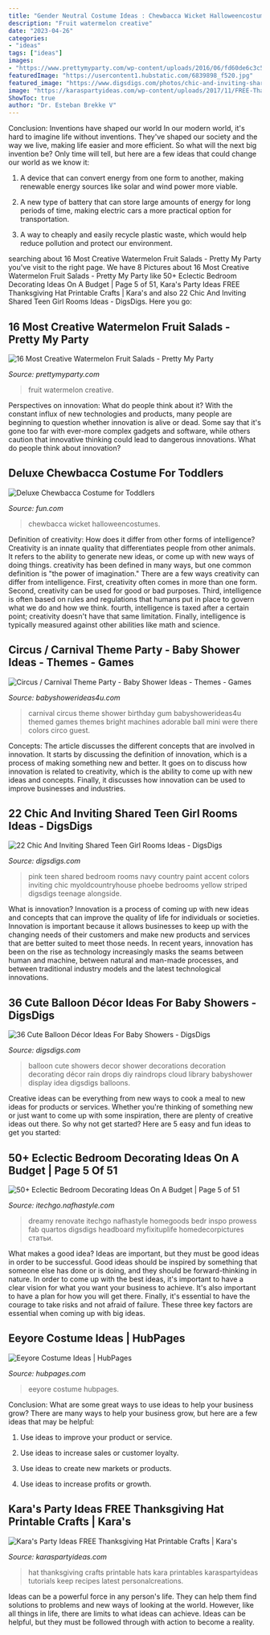 ```yaml
---
title: "Gender Neutral Costume Ideas : Chewbacca Wicket Halloweencostumes"
description: "Fruit watermelon creative"
date: "2023-04-26"
categories:
- "ideas"
tags: ["ideas"]
images:
- "https://www.prettymyparty.com/wp-content/uploads/2016/06/fd60de6c3c5bdd267a87f3fd987f88b7.jpg"
featuredImage: "https://usercontent1.hubstatic.com/6839898_f520.jpg"
featured_image: "https://www.digsdigs.com/photos/chic-and-inviting-shared-teen-girl-rooms-ideas-12.jpg"
image: "https://karaspartyideas.com/wp-content/uploads/2017/11/FREE-Thanksgiving-Hat-Printable-Crafts-via-Karas-Party-Ideas-KarasPartyIdeas.com6_.jpg"
ShowToc: true
author: "Dr. Esteban Brekke V"
---
```



Conclusion: Inventions have shaped our world
In our modern world, it's hard to imagine life without inventions. They've shaped our society and the way we live, making life easier and more efficient.
So what will the next big invention be? Only time will tell, but here are a few ideas that could change our world as we know it:

1. A device that can convert energy from one form to another, making renewable energy sources like solar and wind power more viable.

2. A new type of battery that can store large amounts of energy for long periods of time, making electric cars a more practical option for transportation.

3. A way to cheaply and easily recycle plastic waste, which would help reduce pollution and protect our environment.

	

		
searching about 16 Most Creative Watermelon Fruit Salads - Pretty My Party you've visit to the right page. We have 8 Pictures about 16 Most Creative Watermelon Fruit Salads - Pretty My Party like 50+ Eclectic Bedroom Decorating Ideas On A Budget | Page 5 of 51, Kara&#039;s Party Ideas FREE Thanksgiving Hat Printable Crafts | Kara&#039;s and also 22 Chic And Inviting Shared Teen Girl Rooms Ideas - DigsDigs. Here you go:
		
    
## 16 Most Creative Watermelon Fruit Salads - Pretty My Party

<img loading=lazy src="https://www.prettymyparty.com/wp-content/uploads/2016/06/fd60de6c3c5bdd267a87f3fd987f88b7.jpg" onerror="this.onerror=null;this.src='https://tse1.mm.bing.net/th?id=OIP.MmWDvytd43kcDXbc3jEvsAHaJ4&amp;pid=15.1';" alt="16 Most Creative Watermelon Fruit Salads - Pretty My Party">

_Source: prettymyparty.com_

>fruit watermelon creative. 

	

Perspectives on innovation: What do people think about it?
With the constant influx of new technologies and products, many people are beginning to question whether innovation is alive or dead. Some say that it's gone too far with ever-more complex gadgets and software, while others caution that innovative thinking could lead to dangerous innovations. What do people think about innovation?

    
## Deluxe Chewbacca Costume For Toddlers

<img loading=lazy src="https://images.fun.com/products/40131/2-1-76983/deluxe-chewbacca-toddler-costume.jpg" onerror="this.onerror=null;this.src='https://tse1.mm.bing.net/th?id=OIP.9UYuSDeKew6vZpdUxjMgZwHaKl&amp;pid=15.1';" alt="Deluxe Chewbacca Costume for Toddlers">

_Source: fun.com_

>chewbacca wicket halloweencostumes. 

	

Definition of creativity: How does it differ from other forms of intelligence?
Creativity is an innate quality that differentiates people from other animals. It refers to the ability to generate new ideas, or come up with new ways of doing things. creativity has been defined in many ways, but one common definition is "the power of imagination." There are a few ways creativity can differ from intelligence. First, creativity often comes in more than one form. Second, creativity can be used for good or bad purposes. Third, intelligence is often based on rules and regulations that humans put in place to govern what we do and how we think. fourth, intelligence is taxed after a certain point; creativity doesn't have that same limitation. Finally, intelligence is typically measured against other abilities like math and science.

    
## Circus / Carnival Theme Party - Baby Shower Ideas - Themes - Games

<img loading=lazy src="https://babyshowerideas4u.com/wp-content/uploads/2014/01/12095_118941944957115_571381239_n.jpg" onerror="this.onerror=null;this.src='https://tse4.mm.bing.net/th?id=OIP._STofm6x0BYkDEcT36vyPQHaLH&amp;pid=15.1';" alt="Circus / Carnival Theme Party - Baby Shower Ideas - Themes - Games">

_Source: babyshowerideas4u.com_

>carnival circus theme shower birthday gum babyshowerideas4u themed games themes bright machines adorable ball mini were there colors circo guest. 

	

Concepts:
The article discusses the different concepts that are involved in innovation. It starts by discussing the definition of innovation, which is a process of making something new and better. It goes on to discuss how innovation is related to creativity, which is the ability to come up with new ideas and concepts. Finally, it discusses how innovation can be used to improve businesses and industries.

    
## 22 Chic And Inviting Shared Teen Girl Rooms Ideas - DigsDigs

<img loading=lazy src="https://www.digsdigs.com/photos/chic-and-inviting-shared-teen-girl-rooms-ideas-12.jpg" onerror="this.onerror=null;this.src='https://tse1.mm.bing.net/th?id=OIP.6ZqPQ3-HYNMTxXR4Wa0kmwHaLH&amp;pid=15.1';" alt="22 Chic And Inviting Shared Teen Girl Rooms Ideas - DigsDigs">

_Source: digsdigs.com_

>pink teen shared bedroom rooms navy country paint accent colors inviting chic myoldcountryhouse phoebe bedrooms yellow striped digsdigs teenage alongside. 

	

What is innovation?
Innovation is a process of coming up with new ideas and concepts that can improve the quality of life for individuals or societies. Innovation is important because it allows businesses to keep up with the changing needs of their customers and make new products and services that are better suited to meet those needs. In recent years, innovation has been on the rise as technology increasingly masks the seams between human and machine, between natural and man-made processes, and between traditional industry models and the latest technological innovations.

    
## 36 Cute Balloon Décor Ideas For Baby Showers - DigsDigs

<img loading=lazy src="http://www.digsdigs.com/photos/cute-balloon-decor-ideas-for-baby-showers-16.jpg" onerror="this.onerror=null;this.src='https://tse3.mm.bing.net/th?id=OIP.SR1wGY8YizTZJYj4SWOdjAHaLG&amp;pid=15.1';" alt="36 Cute Balloon Décor Ideas For Baby Showers - DigsDigs">

_Source: digsdigs.com_

>balloon cute showers decor shower decorations decoration decorating décor rain drops diy raindrops cloud library babyshower display idea digsdigs balloons. 

	

Creative ideas can be everything from new ways to cook a meal to new ideas for products or services. Whether you're thinking of something new or just want to come up with some inspiration, there are plenty of creative ideas out there. So why not get started? Here are 5 easy and fun ideas to get you started: 

    
## 50+ Eclectic Bedroom Decorating Ideas On A Budget | Page 5 Of 51

<img loading=lazy src="http://itechgo.com/wp-content/uploads/2018/04/Eclectic-Bedroom-Decorating-Ideas-On-A-Budget-4.jpg" onerror="this.onerror=null;this.src='https://tse4.mm.bing.net/th?id=OIP.PdFOFdmehGtcLaCrgNrAxQHaLF&amp;pid=15.1';" alt="50+ Eclectic Bedroom Decorating Ideas On A Budget | Page 5 of 51">

_Source: itechgo.nafhastyle.com_

>dreamy renovate itechgo nafhastyle homegoods bedr inspo prowess fab quartos digsdigs headboard myfixituplife homedecorpictures статьи. 

	

What makes a good idea?
Ideas are important, but they must be good ideas in order to be successful. Good ideas should be inspired by something that someone else has done or is doing, and they should be forward-thinking in nature. In order to come up with the best ideas, it's important to have a clear vision for what you want your business to achieve. It's also important to have a plan for how you will get there. Finally, it's essential to have the courage to take risks and not afraid of failure. These three key factors are essential when coming up with big ideas.

    
## Eeyore Costume Ideas | HubPages

<img loading=lazy src="https://usercontent1.hubstatic.com/6839898_f520.jpg" onerror="this.onerror=null;this.src='https://tse3.mm.bing.net/th?id=OIP.MHH-6tPiUFHQQ1ZQoNSw0AHaMC&amp;pid=15.1';" alt="Eeyore Costume Ideas | HubPages">

_Source: hubpages.com_

>eeyore costume hubpages. 

	

Conclusion: What are some great ways to use ideas to help your business grow?
There are many ways to help your business grow, but here are a few ideas that may be helpful:
1. Use ideas to improve your product or service.

2. Use ideas to increase sales or customer loyalty.

3. Use ideas to create new markets or products.

4. Use ideas to increase profits or growth.

    
## Kara&#039;s Party Ideas FREE Thanksgiving Hat Printable Crafts | Kara&#039;s

<img loading=lazy src="https://karaspartyideas.com/wp-content/uploads/2017/11/FREE-Thanksgiving-Hat-Printable-Crafts-via-Karas-Party-Ideas-KarasPartyIdeas.com6_.jpg" onerror="this.onerror=null;this.src='https://tse1.mm.bing.net/th?id=OIP.mbPIWG4laZM0ZL4mteQ72gHaE8&amp;pid=15.1';" alt="Kara&#039;s Party Ideas FREE Thanksgiving Hat Printable Crafts | Kara&#039;s">

_Source: karaspartyideas.com_

>hat thanksgiving crafts printable hats kara printables karaspartyideas tutorials keep recipes latest personalcreations. 

	

Ideas can be a powerful force in any person's life. They can help them find solutions to problems and new ways of looking at the world. However, like all things in life, there are limits to what ideas can achieve. Ideas can be helpful, but they must be followed through with action to become a reality.

